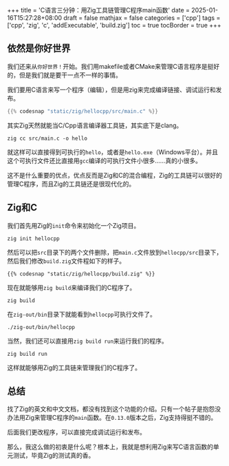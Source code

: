 +++
title = 'C语言三分钟：用Zig工具链管理C程序main函数'
date = 2025-01-16T15:27:28+08:00
draft = false
mathjax = false
categories = ['cpp']
tags = ['cpp', 'zig', 'c', 'addExecutable', 'build.zig']
toc = true
tocBorder = true
+++


## 依然是你好世界

我们还来从`你好世界！`开始。我们用makefile或者CMake来管理C语言程序是挺好的，但是我们就是要干一点不一样的事情。

我们要用C语言来写一个程序（编辑），但是用zig来完成编译链接、调试运行和发布。

```C
{{% codesnap "static/zig/hellocpp/src/main.c" %}}
```

其实Zig天然就能当C/Cpp语言编译器工具链，其实底下是clang。

```shell
zig cc src/main.c -o hello
```

就这样可以直接得到可执行的`hello`，或者是`hello.exe`（Windows平台）。并且这个可执行文件还比直接用`gcc`编译的可执行文件小很多……真的小很多。

这不是什么重要的优点，优点反而是Zig和C的混合编程，Zig的工具链可以很好的管理C程序，而且Zig的工具链还是很现代化的。


## Zig和C

我们首先用Zig的`init`命令来初始化一个Zig项目。

```shell
zig init hellocpp
```

然后可以把`src`目录下的两个文件删除，把`main.c`文件放到`hellocpp/src`目录下，然后我们修改`build.zig`文件程如下的样子。

```Zig
{{% codesnap "static/zig/hellocpp/build.zig" %}}
```

现在就能够用`zig build`来编译我们的C程序了。

```shell
zig build
```

在`zig-out/bin`目录下就能看到`hellocpp`可执行文件了。

```shell
./zig-out/bin/hellocpp
```

当然，我们还可以直接用`zig build run`来运行我们的程序。

```shell
zig build run
```

这样就能够用Zig的工具链来管理我们的C程序了。


## 总结

找了Zig的英文和中文文档，都没有找到这个功能的介绍。只有一个帖子是抱怨没办法用Zig来管理C程序的`main`函数。在`0.13.0`版本之后，Zig支持得挺不错的。

后面我们更改程序，可以直接完成调试运行和发布。

那么，我这么做的初衷是什么呢？根本上，我就是想利用Zig来写C语言函数的单元测试，毕竟Zig的测试真的香。